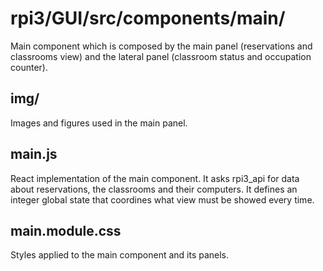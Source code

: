# rpi3/GUI/src/components/main/
Main component which is composed by the main panel (reservations and classrooms view) and the lateral panel (classroom status and occupation counter).

## img/
Images and figures used in the main panel.

## main.js
React implementation of the main component. It asks rpi3_api for data about reservations, the classrooms and their computers. It defines an integer global state that coordines what view must be showed every time.

## main.module.css
Styles applied to the main component and its panels.